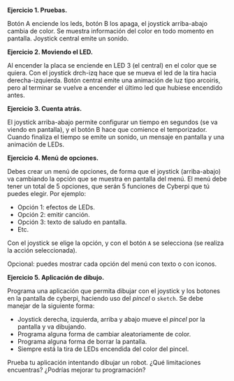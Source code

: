 **Ejercicio 1. Pruebas.**

Botón A enciende los leds, botón B los apaga, el joystick arriba-abajo cambia de color. Se muestra información del color en todo momento en pantalla. Joystick central emite un sonido.


**Ejercicio 2. Moviendo el LED.**

Al encender la placa se enciende en LED 3 (el central) en el color que se quiera. Con el joystick drch-izq hace que se mueva el led de la tira hacia derecha-izquierda. Botón central emite una animación de luz tipo arcoiris, pero al terminar se vuelve a encender el último led que hubiese encendido antes.


**Ejercicio 3. Cuenta atrás.**

El joystick arriba-abajo permite configurar un tiempo en segundos (se va viendo en pantalla), y el botón B hace que comience el temporizador. Cuando finaliza el tiempo se emite un sonido, un mensaje en pantalla y una animación de LEDs.


**Ejercicio 4. Menú de opciones.**

Debes crear un menú de opciones, de forma que el joystick (arriba-abajo) va cambiando la opción que se muestra en pantalla del menú. El menú debe tener un total de 5 opciones, que serán 5 funciones de Cyberpi que tú puedes elegir. Por ejemplo:
- Opción 1: efectos de LEDs.
- Opción 2: emitir canción.
- Opción 3: texto de saludo en pantalla.
- Etc.

Con el joystick se elige la opción, y con el botón `A` se selecciona (se realiza la acción seleccionada).

Opcional: puedes mostrar cada opción del menú con texto o con iconos.

**Ejercicio 5. Aplicación de dibujo.**

Programa una aplicación que permita dibujar con el joystick y los botones en la pantalla de cyberpi, haciendo uso del *pincel* o `sketch`. Se debe manejar de la siguiente forma:
- Joystick derecha, izquierda, arriba y abajo mueve el *pincel* por la pantalla y va dibujando.
- Programa alguna forma de cambiar aleatoriamente de color.
- Programa alguna forma de borrar la pantalla.
- Siempre está la tira de LEDs encendida del color del pincel.

Prueba tu aplicación intentando dibujar un robot. ¿Qué limitaciones encuentras? ¿Podrías mejorar tu programación?

